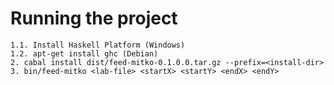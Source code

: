 Running the project
===================

    1.1. Install Haskell Platform (Windows)
    1.2. apt-get install ghc (Debian)
    2. cabal install dist/feed-mitko-0.1.0.0.tar.gz --prefix=<install-dir>
    3. bin/feed-mitko <lab-file> <startX> <startY> <endX> <endY>
